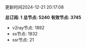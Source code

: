更新时间2024-12-21 20:17:08

**总订阅: 1**
**总节点: 5240**
**有效节点: 3745**
- v2ray节点: 1892
- ss节点: 1832
- ssr节点: 21
